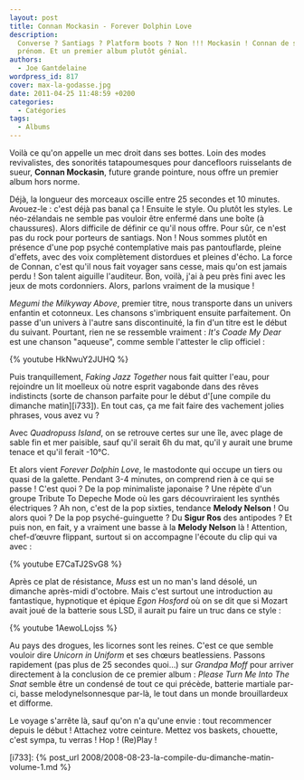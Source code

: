 ```yaml
---
layout: post
title: Connan Mockasin - Forever Dolphin Love
description:
  Converse ? Santiags ? Platform boots ? Non !!! Mockasin ! Connan de son
  prénom. Et un premier album plutôt génial.
authors:
  - Joe Gantdelaine
wordpress_id: 817
cover: max-la-godasse.jpg
date: 2011-04-25 11:48:59 +0200
categories:
  - Catégories
tags:
  - Albums
---
```


Voilà ce qu'on appelle un mec droit dans ses bottes. Loin des modes
revivalistes, des sonorités tatapoumesques pour dancefloors ruisselants de
sueur, **Connan Mockasin**, future grande pointure, nous offre un premier album
hors norme.

Déjà, la longueur des morceaux oscille entre 25 secondes et 10 minutes.
Avouez-le : c'est déjà pas banal ça ! Ensuite le style. Ou plutôt les styles. Le
néo-zélandais ne semble pas vouloir être enfermé dans une boîte (à chaussures).
Alors difficile de définir ce qu'il nous offre. Pour sûr, ce n'est pas du rock
pour porteurs de santiags. Non ! Nous sommes plutôt en présence d'une pop psyché
contemplative mais pas pantouflarde, pleine d'effets, avec des voix complètement
distordues et pleines d'écho. La force de Connan, c'est qu'il nous fait voyager
sans cesse, mais qu'on est jamais perdu ! Son talent aiguille l'auditeur. Bon,
voilà, j'ai à peu près fini avec les jeux de mots cordonniers. Alors, parlons
vraiment de la musique !

_Megumi the Milkyway Above_, premier titre, nous transporte dans un univers
enfantin et cotonneux. Les chansons s'imbriquent ensuite parfaitement. On passe
d'un univers à l'autre sans discontinuité, la fin d'un titre est le début du
suivant. Pourtant, rien ne se ressemble vraiment : _It's Coade My Dear_ est une
chanson "aqueuse", comme semble l'attester le clip officiel :

{% youtube HkNwuY2JUHQ %}

Puis tranquillement, _Faking Jazz Together_ nous fait quitter l'eau, pour
rejoindre un lit moelleux où notre esprit vagabonde dans des rêves indistincts
(sorte de chanson parfaite pour le début d'[une compile du dimanche
matin][i733]). En tout cas, ça me fait faire des vachement jolies phrases, vous
avez vu ?

Avec _Quadropuss Island_, on se retrouve certes sur une île, avec plage de sable
fin et mer paisible, sauf qu'il serait 6h du mat, qu'il y aurait une brume
tenace et qu'il ferait -10°C.

Et alors vient _Forever Dolphin Love_, le mastodonte qui occupe un tiers ou
quasi de la galette. Pendant 3-4 minutes, on comprend rien à ce qui se passe !
C'est quoi ? De la pop minimaliste japonaise ? Une répète d'un groupe Tribute To
Depeche Mode où les gars découvriraient les synthés électriques ? Ah non, c'est
de la pop sixties, tendance **Melody Nelson** ! Ou alors quoi ? De la pop
psyché-guinguette ? Du **Sigur Ros** des antipodes ? Et puis non, en fait, y a
vraiment une basse à la **Melody Nelson** là ! Attention, chef-d’œuvre flippant,
surtout si on accompagne l'écoute du clip qui va avec :

{% youtube E7CaTJ2SvG8 %}

Après ce plat de résistance, _Muss_ est un no man's land désolé, un dimanche
après-midi d'octobre. Mais c'est surtout une introduction au fantastique,
hypnotique et épique _Egon Hosford_ où on se dit que si Mozart avait joué de la
batterie sous LSD, il aurait pu faire un truc dans ce style :

{% youtube 1AewoLLojss %}

Au pays des drogues, les licornes sont les reines. C'est ce que semble vouloir
dire _Unicorn in Uniform_ et ses chœurs beatlessiens. Passons rapidement (pas
plus de 25 secondes quoi…) sur _Grandpa Moff_ pour arriver directement à la
conclusion de ce premier album : _Please Turn Me Into The Snat_ semble être un
condensé de tout ce qui précède, batterie martiale par-ci, basse
melodynelsonnesque par-là, le tout dans un monde brouillardeux et difforme.

Le voyage s'arrête là, sauf qu'on n'a qu'une envie : tout recommencer depuis le
début ! Attachez votre ceinture. Mettez vos baskets, chouette, c'est sympa, tu
verras ! Hop ! (Re)Play !

[i733]: {% post_url 2008/2008-08-23-la-compile-du-dimanche-matin-volume-1.md %}

